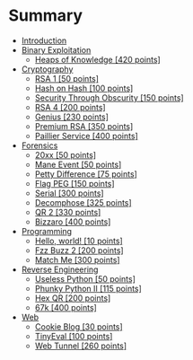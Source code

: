 # Summary

* [Introduction](README.md)
* [Binary Exploitation](/binary-exploitation.md)
  * [Heaps of Knowledge \[420 points\]](/binary-exploitation/heaps-of-knowledge-420-points.md)
* [Cryptography](cryptography.md)
  * [RSA 1 \[50 points\]](/cryptography/rsa-1-50-points.md)
  * [Hash on Hash \[100 points\]](/cryptography/hash-on-hash-100-points.md)
  * [Security Through Obscurity \[150 points\]](/cryptography/security-through-obscurity-150-points.md)
  * [RSA 4 \[200 points\]](/cryptography/rsa-4-200-points.md)
  * [Genius \[230 points\]](/cryptography/genius-230-points.md)
  * [Premium RSA \[350 points\]](/cryptography/premium-rsa-350-points.md)
  * [Paillier Service \[400 points\]](/cryptography/paillier-service-400-points.md)
* [Forensics](forensics.md)
  * [20xx \[50 points\]](/forensics/20xx-50-points.md)
  * [Mane Event \[50 points\]](/forensics/mane-event-50-points.md)
  * [Petty Difference \[75 points\]](/forensics/petty-difference-75-points.md)
  * [Flag PEG \[150 points\]](/forensics/flag-peg-150-points.md)
  * [Serial \[300 points\]](/forensics/serial-300-points.md)
  * [Decomphose \[325 points\]](/forensics/decomphose-325-points.md)
  * [QR 2 \[330 points\]](/forensics/qr2-330-points.md)
  * [Bizzaro \[400 points\]](/forensics/bizarro-400-points.md)
* [Programming](programming.md)
  * [Hello, world! \[10 points\]](programming/hello-world-10-points.md)
  * [Fzz Buzz 2 \[200 points\]](/programming/fzz-buzz-2-200-points.md)
  * [Match Me \[300 points\]](/programming/match-me-300-points.md)
* [Reverse Engineering](reverse-engineering.md)
  * [Useless Python \[50 points\]](/reverse-engineering/useless-python-50-points.md)
  * [Phunky Python II \[115 points\]](/reverse-engineering/phunky-python-ii-115-points.md)
  * [Hex QR \[200 points\]](/reverse-engineering/hexqr-200-points.md)
  * [67k \[400 points\]](reverse-engineering/67k-400-points.md)
* [Web](web.md)
  * [Cookie Blog \[30 points\]](/web/cookie-blog-30-points.md)
  * [TinyEval \[100 points\]](/web/tiny-eval-100-points.md)
  * [Web Tunnel \[260 points\]](/web/web-tunnel-260-points.md)
